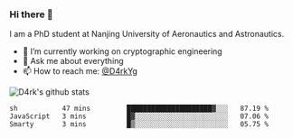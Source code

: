 ### Hi there 👋

I am a PhD student at Nanjing University of Aeronautics and Astronautics.

- 🔭 I’m currently working on cryptographic engineering
- 💬 Ask me about everything
- 📫 How to reach me: [@D4rkYg](https://twitter.com/D4rkYg)

![D4rk's github stats](https://github-readme-stats.vercel.app/api?username=dd4rk&show_icons=true&title_color=fff&icon_color=79ff97&text_color=9f9f9f&bg_color=151515)

<!--START_SECTION:waka-->
```text
sh           47 mins         █████████████████████▓░░░   87.19 % 
JavaScript   3 mins          █▓░░░░░░░░░░░░░░░░░░░░░░░   07.06 % 
Smarty       3 mins          █▒░░░░░░░░░░░░░░░░░░░░░░░   05.75 % 
```
<!--END_SECTION:waka-->
